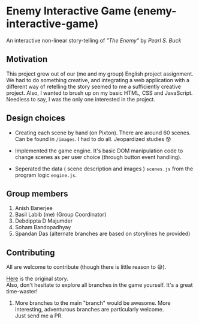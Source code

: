 # Enemy Interactive Game (enemy-interactive-game)   

An interactive non-linear story-telling of _"The Enemy"_ by _Pearl S. Buck_

## Motivation    

This project grew out of our (me and my group) English project assignment.
We had to do something creative, and integrating a web application with a different way of retelling the story seemed to me a sufficiently creative project. Also, I wanted to brush up on my basic HTML, CSS and JavaScript.    
Needless to say, I was the only one interested in the project. 

## Design choices   

- Creating each scene by hand (on Pixton). There are around 60 scenes. Can be found in `/images`. I had to do all. Jeopardized studies :cold_sweat:   

- Implemented the game engine. It's basic DOM manipulation code to change scenes as per user choice (through button event handling).   

- Seperated the data ( scene description and images ) `scenes.js` from the program logic `engine.js`.     

## Group members 

1. Anish Banerjee 
2. Basil Labib (me) (Group Coordinator)
3. Debdippta D Majumder 
4. Soham Bandopadhyay
5. Spandan Das (alternate branches are based on storylines he provided)

## Contributing    

All are welcome to contribute (though there is little reason to :sweat_smile:).  

[Here](https://ncert.nic.in/ncerts/l/levt104.pdf) is the original story.   
Also, don't hesitate to explore all branches in the game yourself. It's a great time-waster!   

1. More branches to the main "branch" would be awesome. More interesting, adventurous branches are particularly welcome.    
Just send me a PR.

